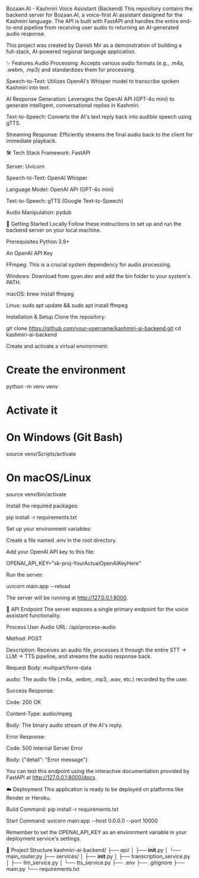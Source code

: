 Bozaan.AI - Kashmiri Voice Assistant (Backend)
This repository contains the backend server for Bozaan.AI, a voice-first AI assistant designed for the Kashmiri language. The API is built with FastAPI and handles the entire end-to-end pipeline from receiving user audio to returning an AI-generated audio response.

This project was created by Danish Mir as a demonstration of building a full-stack, AI-powered regional language application.

✨ Features
Audio Processing: Accepts various audio formats (e.g., .m4a, .webm, .mp3) and standardizes them for processing.

Speech-to-Text: Utilizes OpenAI's Whisper model to transcribe spoken Kashmiri into text.

AI Response Generation: Leverages the OpenAI API (GPT-4o mini) to generate intelligent, conversational replies in Kashmiri.

Text-to-Speech: Converts the AI's text reply back into audible speech using gTTS.

Streaming Response: Efficiently streams the final audio back to the client for immediate playback.

🛠️ Tech Stack
Framework: FastAPI

Server: Uvicorn

Speech-to-Text: OpenAI Whisper

Language Model: OpenAI API (GPT-4o mini)

Text-to-Speech: gTTS (Google Text-to-Speech)

Audio Manipulation: pydub

🚀 Getting Started Locally
Follow these instructions to set up and run the backend server on your local machine.

Prerequisites
Python 3.9+

An OpenAI API Key

FFmpeg: This is a crucial system dependency for audio processing.

Windows: Download from gyan.dev and add the bin folder to your system's PATH.

macOS: brew install ffmpeg

Linux: sudo apt update && sudo apt install ffmpeg

Installation & Setup
Clone the repository:

git clone https://github.com/your-username/kashmiri-ai-backend.git
cd kashmiri-ai-backend

Create and activate a virtual environment:

# Create the environment
python -m venv venv

# Activate it
# On Windows (Git Bash)
source venv/Scripts/activate
# On macOS/Linux
source venv/bin/activate

Install the required packages:

pip install -r requirements.txt

Set up your environment variables:

Create a file named .env in the root directory.

Add your OpenAI API key to this file:

OPENAI_API_KEY="sk-proj-YourActualOpenAIKeyHere"

Run the server:

uvicorn main:app --reload

The server will be running at http://127.0.0.1:8000.

📡 API Endpoint
The server exposes a single primary endpoint for the voice assistant functionality.

Process User Audio
URL: /api/process-audio

Method: POST

Description: Receives an audio file, processes it through the entire STT -> LLM -> TTS pipeline, and streams the audio response back.

Request Body: multipart/form-data

audio: The audio file (.m4a, .webm, .mp3, .wav, etc.) recorded by the user.

Success Response:

Code: 200 OK

Content-Type: audio/mpeg

Body: The binary audio stream of the AI's reply.

Error Response:

Code: 500 Internal Server Error

Body: {"detail": "Error message"}

You can test this endpoint using the interactive documentation provided by FastAPI at http://127.0.0.1:8000/docs.

☁️ Deployment
This application is ready to be deployed on platforms like Render or Heroku.

Build Command: pip install -r requirements.txt

Start Command: uvicorn main:app --host 0.0.0.0 --port 10000

Remember to set the OPENAI_API_KEY as an environment variable in your deployment service's settings.

📂 Project Structure
kashmiri-ai-backend/
├── api/
│   ├── __init__.py
│   └── main_router.py
├── services/
│   ├── __init__.py
│   ├── transcription_service.py
│   ├── llm_service.py
│   └── tts_service.py
├── .env
├── .gitignore
├── main.py
└── requirements.txt
